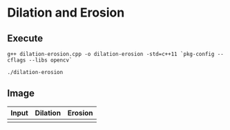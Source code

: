 # Dilation and Erosion

## Execute
```
g++ dilation-erosion.cpp -o dilation-erosion -std=c++11 `pkg-config --cflags --libs opencv`
```
```
./dilation-erosion
```

## Image
| Input | Dilation | Erosion
| :---: | :---: | :---: |
|  |  |  |



